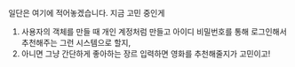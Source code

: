 일단은 여기에 적어놓겠습니다.
지금 고민 중인게 
1. 사용자의 객체를 만들 때 개인 계정처럼  만들고 아이디 비밀번호를 통해 로그인해서 추천해주는 그런 시스템으로 할지,
2. 아니면 그냥 간단하게 좋아하는 장르 입력하면 영화를 추천해줄지가 고민이고!
   


